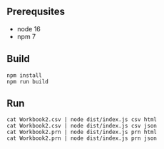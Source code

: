 ## Prerequsites 
- node 16
- npm 7

## Build
```
npm install
npm run build
```

## Run
```
cat Workbook2.csv | node dist/index.js csv html
cat Workbook2.csv | node dist/index.js csv json
cat Workbook2.prn | node dist/index.js prn html
cat Workbook2.prn | node dist/index.js prn json
```